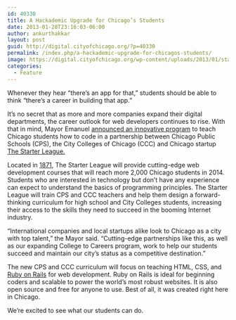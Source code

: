 ```yaml
---
id: 40330
title: A Hackademic Upgrade for Chicago’s Students
date: 2013-01-28T23:16:03-06:00
author: ankurthakkar
layout: post
guid: http://digital.cityofchicago.org/?p=40330
permalink: /index.php/a-hackademic-upgrade-for-chicagos-students/
image: https://digital.cityofchicago.org/wp-content/uploads/2013/01/starterleaguelogo.png
categories:
  - Feature
---
```

Whenever they hear “there’s an app for that,” students should be able to think “there’s a career in building that app.”

It’s no secret that as more and more companies expand their digital departments, the career outlook for web developers continues to rise. With that in mind, Mayor Emanuel [announced an innovative program](http://www.cityofchicago.org/city/en/depts/mayor/press_room/press_releases/2013/january_2013/mayor_emanuel_unveilsinnovativepartnershipwiththestarterleagueto.html) to teach Chicago students how to code in a partnership between Chicago Public Schools (CPS), the City Colleges of Chicago (CCC) and Chicago startup [The Starter League.](http://www.starterleague.com/)

Located in [1871](http://www.1871.com/2012/09/introducing-the-starter-league/), The Starter League will provide cutting-edge web development courses that will reach more 2,000 Chicago students in 2014. Students who are interested in technology but don’t have any experience can expect to understand the basics of programming principles. The Starter League will train CPS and CCC teachers and help them design a forward-thinking curriculum for high school and City Colleges students, increasing their access to the skills they need to succeed in the booming Internet industry.

“International companies and local startups alike look to Chicago as a city with top talent,” the Mayor said. “Cutting-edge partnerships like this, as well as our expanding College to Careers program, work to help our students succeed and maintain our city’s status as a competitive destination.”

The new CPS and CCC curriculum will focus on teaching HTML, CSS, and [Ruby on Rails](http://rubyonrails.org/) for web development. Ruby on Rails is ideal for beginning coders and scalable to power the world’s most robust websites. It is also open source and free for anyone to use. Best of all, it was created right here in Chicago.

We’re excited to see what our students can do.